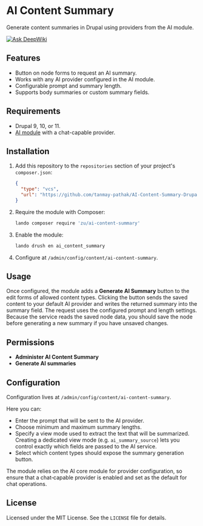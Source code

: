 # AI Content Summary

Generate content summaries in Drupal using providers from the AI module.

[![Ask DeepWiki](https://deepwiki.com/badge.svg)](https://deepwiki.com/ZuCommunications/AI-Content-Summary-Drupal)

## Features
- Button on node forms to request an AI summary.
- Works with any AI provider configured in the AI module.
- Configurable prompt and summary length.
- Supports body summaries or custom summary fields.

## Requirements
- Drupal 9, 10, or 11.
- [AI module](https://www.drupal.org/project/ai) with a chat-capable provider.

## Installation
1. Add this repository to the `repositories` section of your project's `composer.json`:

   ```json
   {
     "type": "vcs",
     "url": "https://github.com/tanmay-pathak/AI-Content-Summary-Drupal.git"
   }
   ```

2. Require the module with Composer:

   ```bash
   lando composer require 'zu/ai-content-summary'
   ```

3. Enable the module:

   ```bash
   lando drush en ai_content_summary
   ```

4. Configure at `/admin/config/content/ai-content-summary`.

## Usage
Once configured, the module adds a **Generate AI Summary** button to the edit forms of
allowed content types. Clicking the button sends the saved content to your default AI
provider and writes the returned summary into the summary field. The request uses the
configured prompt and length settings. Because the service reads the saved node data,
you should save the node before generating a new summary if you have unsaved changes.

## Permissions
- **Administer AI Content Summary**
- **Generate AI summaries**

## Configuration
Configuration lives at `/admin/config/content/ai-content-summary`.

Here you can:

- Enter the prompt that will be sent to the AI provider.
- Choose minimum and maximum summary lengths.
- Specify a view mode used to extract the text that will be summarized. Creating a
  dedicated view mode (e.g. `ai_summary_source`) lets you control exactly which fields
  are passed to the AI service.
- Select which content types should expose the summary generation button.

The module relies on the AI core module for provider configuration, so ensure that a
chat‑capable provider is enabled and set as the default for chat operations.

## License
Licensed under the MIT License. See the `LICENSE` file for details.

